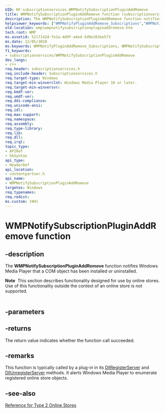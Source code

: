 ```yaml
---
UID: NF:subscriptionservices.WMPNotifySubscriptionPluginAddRemove
title: WMPNotifySubscriptionPluginAddRemove function (subscriptionservices.h)
description: The WMPNotifySubscriptionPluginAddRemove function notifies Windows Media Player that a COM object has been installed or uninstalled.helpviewer_keywords: ["WMPNotifyPluginAddRemove_Subscriptions","WMPNotifySubscriptionPluginAddRemove","WMPNotifySubscriptionPluginAddRemove function [Windows Media Player]","contentpartner/WMPNotifySubscriptionPluginAddRemove","wmp.wmpnotifysubscriptionpluginaddremove"]
old-location: wmp\wmpnotifysubscriptionpluginaddremove.htm
tech.root: WMP
ms.assetid: 5217142d-fe1a-4d9f-a4e4-5d9e103ee573
ms.date: 12/05/2018
ms.keywords: WMPNotifyPluginAddRemove_Subscriptions, WMPNotifySubscriptionPluginAddRemove, WMPNotifySubscriptionPluginAddRemove function [Windows Media Player], contentpartner/WMPNotifySubscriptionPluginAddRemove, wmp.wmpnotifysubscriptionpluginaddremove
f1_keywords:
- subscriptionservices/WMPNotifySubscriptionPluginAddRemove
dev_langs:
- c++
req.header: subscriptionservices.h
req.include-header: Subscriptionservices.h
req.target-type: Windows
req.target-min-winverclnt: Windows Media Player 10 or later.
req.target-min-winversvr: 
req.kmdf-ver: 
req.umdf-ver: 
req.ddi-compliance: 
req.unicode-ansi: 
req.idl: 
req.max-support: 
req.namespace: 
req.assembly: 
req.type-library: 
req.lib: 
req.dll: 
req.irql: 
topic_type:
- APIRef
- kbSyntax
api_type:
- HeaderDef
api_location:
- contentpartner.h
api_name:
- WMPNotifySubscriptionPluginAddRemove
targetos: Windows
req.typenames: 
req.redist: 
ms.custom: 19H1
---
```


# WMPNotifySubscriptionPluginAddRemove function


## -description


The <b>WMPNotifySubscriptionPluginAddRemove</b> function notifies Windows Media Player that a COM object has been installed or uninstalled.
<div class="alert"><b>Note</b>  This section describes functionality designed for use by online stores. Use of this functionality outside the context of an online store is not supported.</div><div> </div>

## -parameters






## -returns



The return value indicates whether the function call succeeded.




## -remarks



This function is typically called by a plug-in in its <a href="https://docs.microsoft.com/windows/desktop/api/olectl/nf-olectl-dllregisterserver">DllRegisterServer</a> and <a href="https://docs.microsoft.com/windows/desktop/api/olectl/nf-olectl-dllunregisterserver">DllUnregisterServer</a> methods. It alerts Windows Media Player to enumerate registered online store objects.




## -see-also




<a href="https://docs.microsoft.com/windows/desktop/WMP/reference-for-type-2-online-stores">Reference for Type 2 Online Stores</a>
 

 

